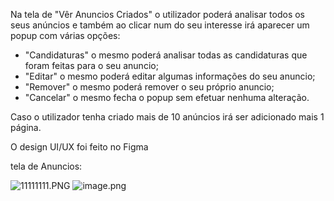 Na tela de "Vêr Anuncios Criados" o utilizador poderá analisar todos os seus anúncios e também ao clicar num do seu interesse irá aparecer um popup com várias opções:

- "Candidaturas" o mesmo poderá analisar todas as candidaturas que foram feitas para o seu anuncio;
- "Editar" o mesmo poderá editar algumas informações do seu anuncio;
- "Remover" o mesmo poderá remover o seu próprio anuncio;
- "Cancelar" o mesmo fecha o popup sem efetuar nenhuma alteração.

Caso o utilizador tenha criado mais de 10 anúncios irá ser adicionado mais 1 página. 

O design UI/UX foi feito no Figma

tela de Anuncios:

![11111111.PNG](/.attachments/11111111-751c5230-a60c-4ef4-b1ee-e19b2e38d062.PNG)
![image.png](/.attachments/image-e8a28dbf-441a-4c7d-a330-b7231966d42c.png)